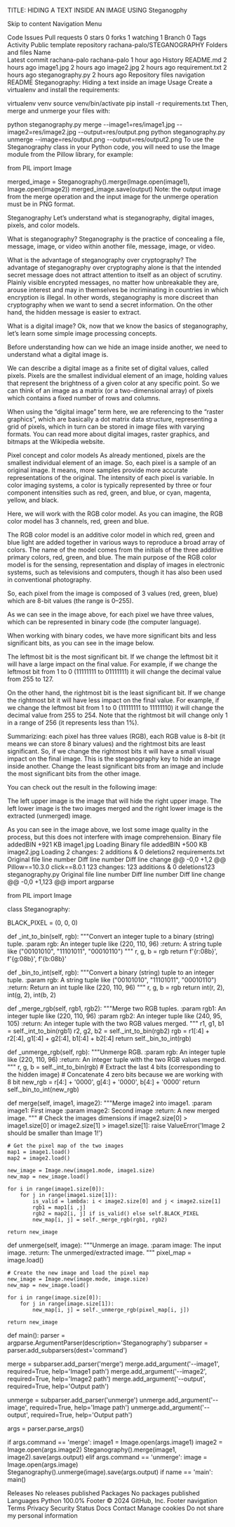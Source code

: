 TITLE: HIDING A TEXT INSIDE AN IMAGE USING Steganogphy 

Skip to content
Navigation Menu

Code
Issues
Pull requests
 0 stars
 0 forks
 1 watching
 1 Branch
 0 Tags
 Activity
Public template repository
rachana-palo/STEGANOGRAPHY
Folders and files
Name	
Latest commit
rachana-palo
rachana-palo
1 hour ago
History
README.md
2 hours ago
image1.jpg
2 hours ago
image2.jpg
2 hours ago
requirement.txt
2 hours ago
steganography.py
2 hours ago
Repository files navigation
README
Steganography: Hiding a text inside an image
Usage
Create a virtualenv and install the requirements:

virtualenv venv
source venv/bin/activate
pip install -r requirements.txt
Then, merge and unmerge your files with:

python steganography.py merge --image1=res/image1.jpg --image2=res/image2.jpg --output=res/output.png
python steganography.py unmerge --image=res/output.png --output=res/output2.png
To use the Steganography class in your Python code, you will need to use the Image module from the Pillow library, for example:

from PIL import Image

merged_image = Steganography().merge(Image.open(image1), Image.open(image2))
merged_image.save(output)
Note: the output image from the merge operation and the input image for the unmerge operation must be in PNG format.

Steganography
Let’s understand what is steganography, digital images, pixels, and color models.

What is steganography?
Steganography is the practice of concealing a file, message, image, or video within another file, message, image, or video.

What is the advantage of steganography over cryptography?
The advantage of steganography over cryptography alone is that the intended secret message does not attract attention to itself as an object of scrutiny. Plainly visible encrypted messages, no matter how unbreakable they are, arouse interest and may in themselves be incriminating in countries in which encryption is illegal. In other words, steganography is more discreet than cryptography when we want to send a secret information. On the other hand, the hidden message is easier to extract.

What is a digital image?
Ok, now that we know the basics of steganography, let’s learn some simple image processing concepts.

Before understanding how can we hide an image inside another, we need to understand what a digital image is.

We can describe a digital image as a finite set of digital values, called pixels. Pixels are the smallest individual element of an image, holding values that represent the brightness of a given color at any specific point. So we can think of an image as a matrix (or a two-dimensional array) of pixels which contains a fixed number of rows and columns.



When using the “digital image” term here, we are referencing to the “raster graphics”, which are basically a dot matrix data structure, representing a grid of pixels, which in turn can be stored in image files with varying formats. You can read more about digital images, raster graphics, and bitmaps at the Wikipedia website.

Pixel concept and color models
As already mentioned, pixels are the smallest individual element of an image. So, each pixel is a sample of an original image. It means, more samples provide more accurate representations of the original. The intensity of each pixel is variable. In color imaging systems, a color is typically represented by three or four component intensities such as red, green, and blue, or cyan, magenta, yellow, and black.

Here, we will work with the RGB color model. As you can imagine, the RGB color model has 3 channels, red, green and blue.

The RGB color model is an additive color model in which red, green and blue light are added together in various ways to reproduce a broad array of colors. The name of the model comes from the initials of the three additive primary colors, red, green, and blue. The main purpose of the RGB color model is for the sensing, representation and display of images in electronic systems, such as televisions and computers, though it has also been used in conventional photography. 

So, each pixel from the image is composed of 3 values (red, green, blue) which are 8-bit values (the range is 0–255).



As we can see in the image above, for each pixel we have three values, which can be represented in binary code (the computer language).

When working with binary codes, we have more significant bits and less significant bits, as you can see in the image below.



The leftmost bit is the most significant bit. If we change the leftmost bit it will have a large impact on the final value. For example, if we change the leftmost bit from 1 to 0 (11111111 to 01111111) it will change the decimal value from 255 to 127.

On the other hand, the rightmost bit is the least significant bit. If we change the rightmost bit it will have less impact on the final value. For example, if we change the leftmost bit from 1 to 0 (11111111 to 11111110) it will change the decimal value from 255 to 254. Note that the rightmost bit will change only 1 in a range of 256 (it represents less than 1%).

Summarizing: each pixel has three values (RGB), each RGB value is 8-bit (it means we can store 8 binary values) and the rightmost bits are least significant. So, if we change the rightmost bits it will have a small visual impact on the final image. This is the steganography key to hide an image inside another. Change the least significant bits from an image and include the most significant bits from the other image.



You can check out the result in the following image:

The left upper image is the image that will hide the right upper image. The left lower image is the two images merged and the right lower image is the extracted (unmerged) image.



As you can see in the image above, we lost some image quality in the process, but this does not interfere with image comprehension. Binary file addedBIN +921 KB image1.jpg Loading Binary file addedBIN +500 KB image2.jpg Loading 2 changes: 2 additions & 0 deletions2
requirements.txt Original file line number Diff line number Diff line change @@ -0,0 +1,2 @@ Pillow==10.3.0 click==8.0.1 123 changes: 123 additions & 0 deletions123
steganography.py Original file line number Diff line number Diff line change @@ -0,0 +1,123 @@ import argparse

from PIL import Image

class Steganography:

BLACK_PIXEL = (0, 0, 0)

def _int_to_bin(self, rgb):
    """Convert an integer tuple to a binary (string) tuple.
    :param rgb: An integer tuple like (220, 110, 96)
    :return: A string tuple like ("00101010", "11101011", "00010110")
    """
    r, g, b = rgb
    return f'{r:08b}', f'{g:08b}', f'{b:08b}'

def _bin_to_int(self, rgb):
    """Convert a binary (string) tuple to an integer tuple.
    :param rgb: A string tuple like ("00101010", "11101011", "00010110")
    :return: Return an int tuple like (220, 110, 96)
    """
    r, g, b = rgb
    return int(r, 2), int(g, 2), int(b, 2)

def _merge_rgb(self, rgb1, rgb2):
    """Merge two RGB tuples.
    :param rgb1: An integer tuple like (220, 110, 96)
    :param rgb2: An integer tuple like (240, 95, 105)
    :return: An integer tuple with the two RGB values merged.
    """
    r1, g1, b1 = self._int_to_bin(rgb1)
    r2, g2, b2 = self._int_to_bin(rgb2)
    rgb = r1[:4] + r2[:4], g1[:4] + g2[:4], b1[:4] + b2[:4]
    return self._bin_to_int(rgb)

def _unmerge_rgb(self, rgb):
    """Unmerge RGB.
    :param rgb: An integer tuple like (220, 110, 96)
    :return: An integer tuple with the two RGB values merged.
    """
    r, g, b = self._int_to_bin(rgb)
    # Extract the last 4 bits (corresponding to the hidden image)
    # Concatenate 4 zero bits because we are working with 8 bit
    new_rgb = r[4:] + '0000', g[4:] + '0000', b[4:] + '0000'
    return self._bin_to_int(new_rgb)

def merge(self, image1, image2):
    """Merge image2 into image1.
    :param image1: First image
    :param image2: Second image
    :return: A new merged image.
    """
    # Check the images dimensions
    if image2.size[0] > image1.size[0] or image2.size[1] > image1.size[1]:
        raise ValueError('Image 2 should be smaller than Image 1!')

    # Get the pixel map of the two images
    map1 = image1.load()
    map2 = image2.load()

    new_image = Image.new(image1.mode, image1.size)
    new_map = new_image.load()

    for i in range(image1.size[0]):
        for j in range(image1.size[1]):
            is_valid = lambda: i < image2.size[0] and j < image2.size[1]
            rgb1 = map1[i ,j]
            rgb2 = map2[i, j] if is_valid() else self.BLACK_PIXEL
            new_map[i, j] = self._merge_rgb(rgb1, rgb2)

    return new_image

def unmerge(self, image):
    """Unmerge an image.
    :param image: The input image.
    :return: The unmerged/extracted image.
    """
    pixel_map = image.load()

    # Create the new image and load the pixel map
    new_image = Image.new(image.mode, image.size)
    new_map = new_image.load()

    for i in range(image.size[0]):
        for j in range(image.size[1]):
            new_map[i, j] = self._unmerge_rgb(pixel_map[i, j])

    return new_image
def main(): parser = argparse.ArgumentParser(description='Steganography') subparser = parser.add_subparsers(dest='command')

merge = subparser.add_parser('merge')
merge.add_argument('--image1', required=True, help='Image1 path')
merge.add_argument('--image2', required=True, help='Image2 path')
merge.add_argument('--output', required=True, help='Output path')

unmerge = subparser.add_parser('unmerge')
unmerge.add_argument('--image', required=True, help='Image path')
unmerge.add_argument('--output', required=True, help='Output path')

args = parser.parse_args()

if args.command == 'merge':
    image1 = Image.open(args.image1)
    image2 = Image.open(args.image2)
    Steganography().merge(image1, image2).save(args.output)
elif args.command == 'unmerge':
    image = Image.open(args.image)
    Steganography().unmerge(image).save(args.output)
if name == 'main': main()

Releases
No releases published
Packages
No packages published
Languages
Python
100.0%
Footer
© 2024 GitHub, Inc.
Footer navigation
Terms
Privacy
Security
Status
Docs
Contact
Manage cookies
Do not share my personal information
